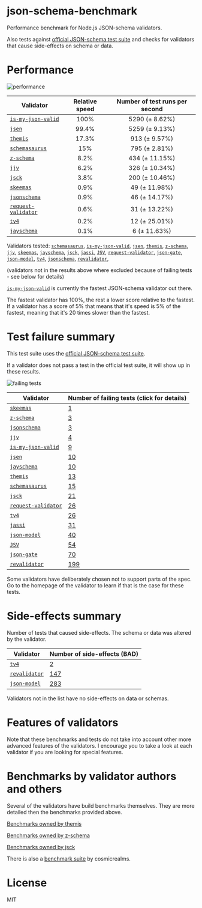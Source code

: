 # json-schema-benchmark
Performance benchmark for Node.js JSON-schema validators.

Also tests against [official JSON-schema test suite](https://github.com/json-schema/JSON-Schema-Test-Suite) and checks
for validators that cause side-effects on schema or data.

# Performance

![performance](https://chart.googleapis.com/chart?chxt=x,y&cht=bhs&chco=76A4FB&chls=2.0&chbh=29,4,1&chs=600x416&chxl=-1:|is-my-json-valid|jsen|themis|schemasaurus|z-schema|jjv|jsck|skeemas|jsonschema|request-validator|tv4|jayschema&chd=t:100,99.4,17.3,15,8.2,6.2,3.8,0.9,0.9,0.6,0.2,0.1)

|Validator|Relative speed|Number of test runs per second|
|---------|:------------:|:----------------------------:|
|[`is-my-json-valid`](https://github.com/mafintosh/is-my-json-valid)|100%|5290 (± 8.62%)|
|[`jsen`](https://github.com/bugventure/jsen)|99.4%|5259 (± 9.13%)|
|[`themis`](https://github.com/playlyfe/themis)|17.3%|913 (± 9.57%)|
|[`schemasaurus`](https://github.com/AlexeyGrishin/schemasaurus)|15%|795 (± 2.81%)|
|[`z-schema`](https://github.com/zaggino/z-schema)|8.2%|434 (± 11.15%)|
|[`jjv`](https://github.com/acornejo/jjv)|6.2%|326 (± 10.34%)|
|[`jsck`](https://github.com/pandastrike/jsck)|3.8%|200 (± 10.46%)|
|[`skeemas`](https://github.com/Prestaul/skeemas)|0.9%|49 (± 11.98%)|
|[`jsonschema`](https://github.com/tdegrunt/jsonschema)|0.9%|46 (± 14.17%)|
|[`request-validator`](https://github.com/bugventure/request-validator)|0.6%|31 (± 13.22%)|
|[`tv4`](https://github.com/geraintluff/tv4)|0.2%|12 (± 25.01%)|
|[`jayschema`](https://github.com/natesilva/jayschema)|0.1%|6 (± 11.63%)|

Validators tested: [`schemasaurus`](https://github.com/AlexeyGrishin/schemasaurus), [`is-my-json-valid`](https://github.com/mafintosh/is-my-json-valid), [`jsen`](https://github.com/bugventure/jsen), [`themis`](https://github.com/playlyfe/themis), [`z-schema`](https://github.com/zaggino/z-schema), [`jjv`](https://github.com/acornejo/jjv), [`skeemas`](https://github.com/Prestaul/skeemas), [`jayschema`](https://github.com/natesilva/jayschema), [`jsck`](https://github.com/pandastrike/jsck), [`jassi`](https://github.com/iclanzan/jassi), [`JSV`](http://github.com/garycourt/JSV), [`request-validator`](https://github.com/bugventure/request-validator), [`json-gate`](https://github.com/oferei/json-gate), [`json-model`](https://github.com/geraintluff/json-model), [`tv4`](https://github.com/geraintluff/tv4), [`jsonschema`](https://github.com/tdegrunt/jsonschema), [`revalidator`](https://github.com/flatiron/revalidator), 

(validators not in the results above where excluded because of failing tests - see below for details)

[`is-my-json-valid`](https://github.com/mafintosh/is-my-json-valid) is currently the fastest JSON-schema validator out there.

The fastest validator has 100%, the rest a lower score relative to the fastest.
If a validator has a score of 5% that means that it's speed is 5% of the fastest,
meaning that it's 20 times slower than the fastest.

# Test failure summary

This test suite uses the [official JSON-schema test suite](https://github.com/json-schema/JSON-Schema-Test-Suite).

If a validator does not pass a test in the official test suite, it will show up in these results.

![failing tests](https://chart.googleapis.com/chart?chxt=x,y&cht=bhs&chco=76A4FB&chls=2.0&chbh=19,4,1&chs=600x411&chxl=-1:|skeemas|z-schema|jsonschema|jjv|is-my-json-valid|jsen|jayschema|themis|schemasaurus|jsck|request-validator|tv4|jassi|json-model|JSV|json-gate|revalidator&chd=t:1,3,3,4,9,10,10,13,15,21,26,26,31,40,54,70,199&chxr=0,0,199&chds=0,199)

|Validator|Number of failing tests (click for details)|
|---------|-----------------------|
|[`skeemas`](https://github.com/Prestaul/skeemas)|[1](https://github.com/Muscula/json-schema-benchmark/blob/master/reports/skeemas.md)|
|[`z-schema`](https://github.com/zaggino/z-schema)|[3](https://github.com/Muscula/json-schema-benchmark/blob/master/reports/z-schema.md)|
|[`jsonschema`](https://github.com/tdegrunt/jsonschema)|[3](https://github.com/Muscula/json-schema-benchmark/blob/master/reports/jsonschema.md)|
|[`jjv`](https://github.com/acornejo/jjv)|[4](https://github.com/Muscula/json-schema-benchmark/blob/master/reports/jjv.md)|
|[`is-my-json-valid`](https://github.com/mafintosh/is-my-json-valid)|[9](https://github.com/Muscula/json-schema-benchmark/blob/master/reports/is-my-json-valid.md)|
|[`jsen`](https://github.com/bugventure/jsen)|[10](https://github.com/Muscula/json-schema-benchmark/blob/master/reports/jsen.md)|
|[`jayschema`](https://github.com/natesilva/jayschema)|[10](https://github.com/Muscula/json-schema-benchmark/blob/master/reports/jayschema.md)|
|[`themis`](https://github.com/playlyfe/themis)|[13](https://github.com/Muscula/json-schema-benchmark/blob/master/reports/themis.md)|
|[`schemasaurus`](https://github.com/AlexeyGrishin/schemasaurus)|[15](https://github.com/Muscula/json-schema-benchmark/blob/master/reports/schemasaurus.md)|
|[`jsck`](https://github.com/pandastrike/jsck)|[21](https://github.com/Muscula/json-schema-benchmark/blob/master/reports/jsck.md)|
|[`request-validator`](https://github.com/bugventure/request-validator)|[26](https://github.com/Muscula/json-schema-benchmark/blob/master/reports/request-validator.md)|
|[`tv4`](https://github.com/geraintluff/tv4)|[26](https://github.com/Muscula/json-schema-benchmark/blob/master/reports/tv4.md)|
|[`jassi`](https://github.com/iclanzan/jassi)|[31](https://github.com/Muscula/json-schema-benchmark/blob/master/reports/jassi.md)|
|[`json-model`](https://github.com/geraintluff/json-model)|[40](https://github.com/Muscula/json-schema-benchmark/blob/master/reports/json-model.md)|
|[`JSV`](http://github.com/garycourt/JSV)|[54](https://github.com/Muscula/json-schema-benchmark/blob/master/reports/JSV.md)|
|[`json-gate`](https://github.com/oferei/json-gate)|[70](https://github.com/Muscula/json-schema-benchmark/blob/master/reports/json-gate.md)|
|[`revalidator`](https://github.com/flatiron/revalidator)|[199](https://github.com/Muscula/json-schema-benchmark/blob/master/reports/revalidator.md)|

Some validators have deliberately chosen not to support parts of the spec. Go to the homepage of the validator to learn if
that is the case for these tests.

# Side-effects summary

Number of tests that caused side-effects. The schema or data was altered by the validator.

|Validator|Number of side-effects (BAD)|
|---------|----------------------------|
|[`tv4`](https://github.com/geraintluff/tv4)|[2](https://github.com/Muscula/json-schema-benchmark/blob/master/reports/tv4-side-effects.md)|
|[`revalidator`](https://github.com/flatiron/revalidator)|[147](https://github.com/Muscula/json-schema-benchmark/blob/master/reports/revalidator-side-effects.md)|
|[`json-model`](https://github.com/geraintluff/json-model)|[283](https://github.com/Muscula/json-schema-benchmark/blob/master/reports/json-model-side-effects.md)|

Validators not in the list have no side-effects on data or schemas.

# Features of validators

Note that these benchmarks and tests do not take into account other more advanced features of the validators. I encourage
you to take a look at each validator if you are looking for special features.

# Benchmarks by validator authors and others

Several of the validators have build benchmarks themselves. They are
more detailed then the benchmarks provided above.

[Benchmarks owned by themis](https://cdn.rawgit.com/playlyfe/themis/master/benchmark/results.html)

[Benchmarks owned by z-schema](https://rawgit.com/zaggino/z-schema/master/benchmark/results.html)

[Benchmarks owned by jsck](https://github.com/pandastrike/jsck/blob/master/doc/benchmarks.md)

There is also a [benchmark suite](https://github.com/Sembiance/cosmicrealms.com/tree/master/sandbox/benchmark-of-node-dot-js-json-validation-modules-part-3)
by cosmicrealms.

# License
MIT
